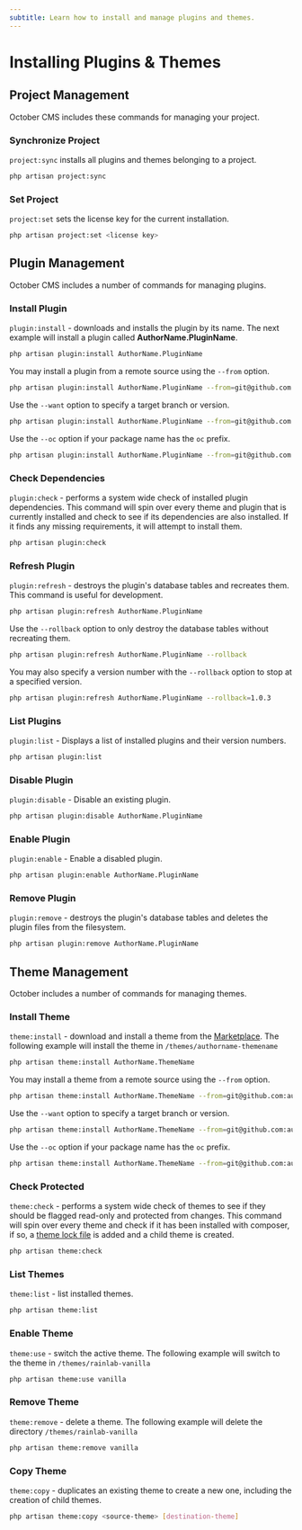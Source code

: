 ```yaml
---
subtitle: Learn how to install and manage plugins and themes.
---
```

# Installing Plugins & Themes

## Project Management

October CMS includes these commands for managing your project.

### Synchronize Project

`project:sync` installs all plugins and themes belonging to a project.

```bash
php artisan project:sync
```

<a id="oc-set-project"></a>
### Set Project

`project:set` sets the license key for the current installation.

```bash
php artisan project:set <license key>
```

## Plugin Management

October CMS includes a number of commands for managing plugins.

### Install Plugin

`plugin:install` - downloads and installs the plugin by its name. The next example will install a plugin called **AuthorName.PluginName**.

```bash
php artisan plugin:install AuthorName.PluginName
```

You may install a plugin from a remote source using the `--from` option.

```bash
php artisan plugin:install AuthorName.PluginName --from=git@github.com:authorname/pluginname-plugin.git
```

Use the `--want` option to specify a target branch or version.

```bash
php artisan plugin:install AuthorName.PluginName --from=git@github.com:authorname/pluginname-plugin.git --want=dev-develop
```

Use the `--oc` option if your package name has the `oc` prefix.

```bash
php artisan plugin:install AuthorName.PluginName --from=git@github.com:authorname/pluginname-plugin.git --oc
```

### Check Dependencies

`plugin:check` - performs a system wide check of installed plugin dependencies. This command will spin over every theme and plugin that is currently installed and check to see if its dependencies are also installed. If it finds any missing requirements, it will attempt to install them.

```bash
php artisan plugin:check
```

<a id="oc-refresh-plugin"></a>
### Refresh Plugin

`plugin:refresh` - destroys the plugin's database tables and recreates them. This command is useful for development.

```bash
php artisan plugin:refresh AuthorName.PluginName
```

Use the `--rollback` option to only destroy the database tables without recreating them.

```bash
php artisan plugin:refresh AuthorName.PluginName --rollback
```

You may also specify a version number with the `--rollback` option to stop at a specified version.

```bash
php artisan plugin:refresh AuthorName.PluginName --rollback=1.0.3
```

### List Plugins

`plugin:list` - Displays a list of installed plugins and their version numbers.

```bash
php artisan plugin:list
```

### Disable Plugin

`plugin:disable` - Disable an existing plugin.

```bash
php artisan plugin:disable AuthorName.PluginName
```

### Enable Plugin

`plugin:enable` - Enable a disabled plugin.

```bash
php artisan plugin:enable AuthorName.PluginName
```

### Remove Plugin

`plugin:remove` - destroys the plugin's database tables and deletes the plugin files from the filesystem.

```bash
php artisan plugin:remove AuthorName.PluginName
```

## Theme Management

October includes a number of commands for managing themes.

### Install Theme

`theme:install` - download and install a theme from the [Marketplace](https://octobercms.com/themes/). The following example will install the theme in `/themes/authorname-themename`

```bash
php artisan theme:install AuthorName.ThemeName
```

You may install a theme from a remote source using the `--from` option.

```bash
php artisan theme:install AuthorName.ThemeName --from=git@github.com:authorname/themename-theme.git
```

Use the `--want` option to specify a target branch or version.

```bash
php artisan theme:install AuthorName.ThemeName --from=git@github.com:authorname/themename-theme.git --want=dev-develop
```

Use the `--oc` option if your package name has the `oc` prefix.

```bash
php artisan theme:install AuthorName.ThemeName --from=git@github.com:authorname/oc-themename-theme.git --oc
```

### Check Protected

`theme:check` - performs a system wide check of themes to see if they should be flagged read-only and protected from changes. This command will spin over every theme and check if it has been installed with composer, if so, a [theme lock file](../cms/themes/child-themes.md) is added and a child theme is created.

```bash
php artisan theme:check
```

### List Themes

`theme:list` - list installed themes.

```bash
php artisan theme:list
```

### Enable Theme

`theme:use` - switch the active theme. The following example will switch to the theme in `/themes/rainlab-vanilla`

```bash
php artisan theme:use vanilla
```

### Remove Theme

`theme:remove` - delete a theme. The following example will delete the directory `/themes/rainlab-vanilla`

```bash
php artisan theme:remove vanilla
```

### Copy Theme

`theme:copy` - duplicates an existing theme to create a new one, including the creation of child themes.

```bash
php artisan theme:copy <source-theme> [destination-theme]
```
